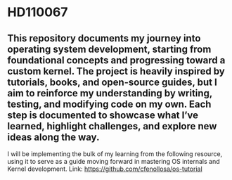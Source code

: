 # **HD110067**

This repository documents my journey into operating system development, starting from foundational concepts and progressing toward a custom kernel. The project is heavily inspired by tutorials, books, and open-source guides, but I aim to reinforce my understanding by writing, testing, and modifying code on my own. Each step is documented to showcase what I’ve learned, highlight challenges, and explore new ideas along the way.
---
I will be implementing the bulk of my learning from the following resource, using it to serve as a guide moving forward in mastering OS internals and Kernel development.
Link: https://github.com/cfenollosa/os-tutorial
